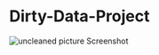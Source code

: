 # Dirty-Data-Project
![uncleaned picture Screenshot](https://github.com/Chinelonweke/Dirty-Data-Project/assets/162215623/2fcfad18-46dc-4645-80c3-a8e1ec13325d)
